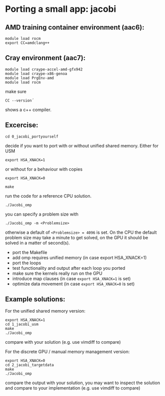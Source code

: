 # Porting a small app: jacobi
## AMD training container environment (aac6):
```
module load rocm
export CC=amdclang++
```

## Cray environment (aac7):
```
module load craype-accel-amd-gfx942
module load craype-x86-genoa
module load PrgEnv-amd
module load rocm
```
make sure 
```
CC --version´
```
shows a c++ compiler.

## Excercise:
```
cd 0_jacobi_portyourself
```
decide if you want to port with or without unified shared memory.
Either for USM
```
export HSA_XNACK=1
```
or without for a behaviour with copies
```
export HSA_XNACK=0
```
```
make
```
run the code for a reference CPU solution.
```
./Jacobi_omp
```
you can specify a problem size with
```
./Jacobi_omp -m <Problemsize>
```
otherwise a default of ```<Problemsize> = 4096``` is set.
On the CPU the default problem size may take a minute to get solved, on the GPU it should be solved in a matter of second(s).

- port the Makefile
- add omp requires unified memory (in case export HSA_XNACK=1)
- port the loops
- test functionality and output after each loop you ported
- make sure the kernels really run on the GPU
- introduce map clauses (in case ```export HSA_XNACK=1``` is set)
- optimize data movement (in case ```export HSA_XNACK=0``` is set)

## Example solutions:
For the unified shared memory version:
```
export HSA_XNACK=1
cd 1_jacobi_usm
make
./Jacobi_omp
```
compare with your solution (e.g. use vimdiff to compare)

For the discrete GPU / manual memory management version:
```
export HSA_XNACK=0
cd 2_jacobi_targetdata
make
./Jacobi_omp
```
compare the output with your solution, you may want to inspect the solution and compare to your implementation (e.g. use vimdiff to compare)


